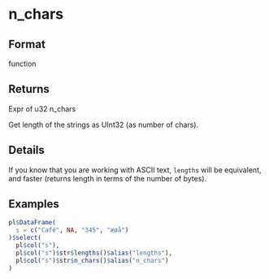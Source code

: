 # n_chars

## Format

function

## Returns

Expr of u32 n_chars

Get length of the strings as UInt32 (as number of chars).

## Details

If you know that you are working with ASCII text, `lengths` will be equivalent, and faster (returns length in terms of the number of bytes).

## Examples

```r
pl$DataFrame(
  s = c("Café", NA, "345", "æøå")
)$select(
  pl$col("s"),
  pl$col("s")$str$lengths()$alias("lengths"),
  pl$col("s")$str$n_chars()$alias("n_chars")
)
```